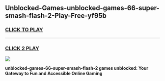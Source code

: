 
## Unblocked-Games-unblocked-games-66-super-smash-flash-2-Play-Free-yf95b
<h3>
<a href="https://premium76.site?title=unblocked-games-66-super-smash-flash-2&ref=09A">CLICK TO PLAY</a></h3>
<hr>

<h3>
<a href="https://premium76.site?title=unblocked-games-66-super-smash-flash-2&ref=09A">CLICK 2 PLAY</a>
  
</h3>

<a href="https://premium76.site?title=unblocked-games-66-super-smash-flash-2&ref=09A"><img src="https://clearcache.store/games.png"></a>


**unblocked-games-66-super-smash-flash-2 games unblocked: Your Gateway to Fun and Accessible Online Gaming**

